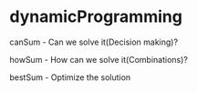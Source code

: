 # dynamicProgramming

canSum - Can we solve it(Decision making)? 

howSum - How can we solve it(Combinations)?

bestSum - Optimize the solution
